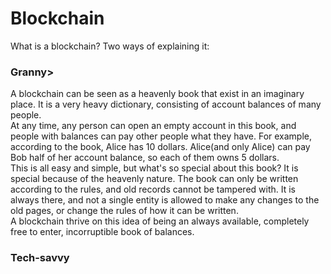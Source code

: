 # Blockchain

What is a blockchain? Two ways of explaining it:

<h3>Granny></h3>
A blockchain can be seen as a heavenly book that exist in an imaginary place. It is a very heavy dictionary, consisting of account balances of many people.<br/>
At any time, any person can open an empty account in this book, and people with balances can pay other people what they have. For example, according to the book, Alice has 10 dollars. Alice(and only Alice) can pay Bob half of her account balance, so each of them owns 5 dollars.<br/>
This is all easy and simple, but what's so special about this book? It is special because of the heavenly nature. The book can only be written according to the rules, and old records cannot be tampered with. It is always there, and not a single entity is allowed to make any changes to the old pages, or change the rules of how it can be written.<br/>
A blockchain thrive on this idea of being an always available, completely free to enter, incorruptible book of balances.

<h3>Tech-savvy</h3>
